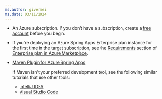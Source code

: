 ```yaml
---
ms.author: givermei
ms.date: 03/11/2024
---
```


- An Azure subscription. If you don't have a subscription, create a [free account](https://azure.microsoft.com/free/) before you begin.
- If you're deploying an Azure Spring Apps Enterprise plan instance for the first time in the target subscription, see the [Requirements](/azure/spring-apps/enterprise/how-to-enterprise-marketplace-offer#requirements) section of [Enterprise plan in Azure Marketplace](/azure/spring-apps/enterprise/how-to-enterprise-marketplace-offer).
- [Maven Plugin for Azure Spring Apps](https://github.com/microsoft/azure-maven-plugins/wiki/Azure-Spring-Apps)

  If Maven isn't your preferred development tool, see the following similar tutorials that use other tools:

  - [IntelliJ IDEA](/azure/spring-apps/enterprise/how-to-intellij-deploy-apps)
  - [Visual Studio Code](https://code.visualstudio.com/docs/java/java-spring-apps)
